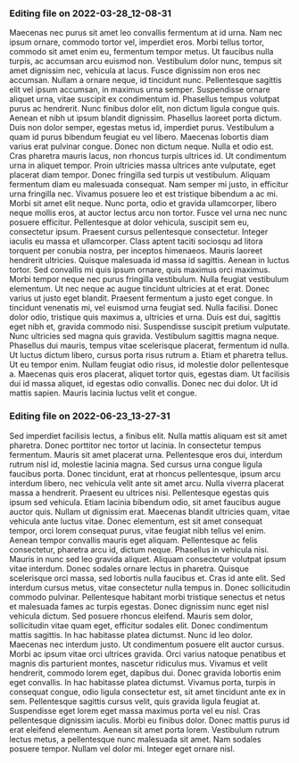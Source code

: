 

### Editing file on 2022-03-28_12-08-31

Maecenas nec purus sit amet leo convallis fermentum at id urna. Nam nec ipsum ornare, commodo tortor vel, imperdiet eros. Morbi tellus tortor, commodo sit amet enim eu, fermentum tempor metus. Ut faucibus nulla turpis, ac accumsan arcu euismod non. Vestibulum dolor nunc, tempus sit amet dignissim nec, vehicula at lacus. Fusce dignissim non eros nec accumsan. Nullam a ornare neque, id tincidunt nunc. Pellentesque sagittis elit vel ipsum accumsan, in maximus urna semper. Suspendisse ornare aliquet urna, vitae suscipit ex condimentum id.
Phasellus tempus volutpat purus ac hendrerit. Nunc finibus dolor elit, non dictum ligula congue quis. Aenean et nibh ut ipsum blandit dignissim. Phasellus laoreet porta dictum. Duis non dolor semper, egestas metus id, imperdiet purus. Vestibulum a quam id purus bibendum feugiat eu vel libero. Maecenas lobortis diam varius erat pulvinar congue. Donec non dictum neque.
Nulla et odio est. Cras pharetra mauris lacus, non rhoncus turpis ultrices id. Ut condimentum urna in aliquet tempor. Proin ultricies massa ultrices ante vulputate, eget placerat diam tempor. Donec fringilla sed turpis ut vestibulum. Aliquam fermentum diam eu malesuada consequat. Nam semper mi justo, in efficitur urna fringilla nec. Vivamus posuere leo et est tristique bibendum a ac mi. Morbi sit amet elit neque. Nunc porta, odio et gravida ullamcorper, libero neque mollis eros, at auctor lectus arcu non tortor. Fusce vel urna nec nunc posuere efficitur. Pellentesque at dolor vehicula, suscipit sem eu, consectetur ipsum. Praesent cursus pellentesque consectetur. Integer iaculis eu massa et ullamcorper. Class aptent taciti sociosqu ad litora torquent per conubia nostra, per inceptos himenaeos.
Mauris laoreet hendrerit ultricies. Quisque malesuada id massa id sagittis. Aenean in luctus tortor. Sed convallis mi quis ipsum ornare, quis maximus orci maximus. Morbi tempor neque nec purus fringilla vestibulum. Nulla feugiat vestibulum elementum. Ut nec neque ac augue tincidunt ultricies at et erat. Donec varius ut justo eget blandit. Praesent fermentum a justo eget congue. In tincidunt venenatis mi, vel euismod urna feugiat sed. Nulla facilisi. Donec dolor odio, tristique quis maximus a, ultricies et urna. Duis est dui, sagittis eget nibh et, gravida commodo nisi.
Suspendisse suscipit pretium vulputate. Nunc ultricies sed magna quis gravida. Vestibulum sagittis magna neque. Phasellus dui mauris, tempus vitae scelerisque placerat, fermentum id nulla. Ut luctus dictum libero, cursus porta risus rutrum a. Etiam et pharetra tellus. Ut eu tempor enim. Nullam feugiat odio risus, id molestie dolor pellentesque a. Maecenas quis eros placerat, aliquet tortor quis, egestas diam. Ut facilisis dui id massa aliquet, id egestas odio convallis. Donec nec dui dolor. Ut id mattis sapien. Mauris lacinia luctus velit et congue.




### Editing file on 2022-06-23_13-27-31

Sed imperdiet facilisis lectus, a finibus elit. Nulla mattis aliquam est sit amet pharetra. Donec porttitor nec tortor ut lacinia. In consectetur tempus fermentum. Mauris sit amet placerat urna. Pellentesque eros dui, interdum rutrum nisl id, molestie lacinia magna. Sed cursus urna congue ligula faucibus porta. Donec tincidunt, erat at rhoncus pellentesque, ipsum arcu interdum libero, nec vehicula velit ante sit amet arcu. Nulla viverra placerat massa a hendrerit. Praesent eu ultrices nisi.
Pellentesque egestas quis ipsum sed vehicula. Etiam lacinia bibendum odio, sit amet faucibus augue auctor quis. Nullam ut dignissim erat. Maecenas blandit ultricies quam, vitae vehicula ante luctus vitae. Donec elementum, est sit amet consequat tempor, orci lorem consequat purus, vitae feugiat nibh tellus vel enim. Aenean tempor convallis mauris eget aliquam. Pellentesque ac felis consectetur, pharetra arcu id, dictum neque. Phasellus in vehicula nisi. Mauris in nunc sed leo gravida aliquet. Aliquam consectetur volutpat ipsum vitae interdum. Donec sodales ornare lectus in pharetra. Quisque scelerisque orci massa, sed lobortis nulla faucibus et. Cras id ante elit. Sed interdum cursus metus, vitae consectetur nulla tempus in. Donec sollicitudin commodo pulvinar.
Pellentesque habitant morbi tristique senectus et netus et malesuada fames ac turpis egestas. Donec dignissim nunc eget nisl vehicula dictum. Sed posuere rhoncus eleifend. Mauris sem dolor, sollicitudin vitae quam eget, efficitur sodales elit. Donec condimentum mattis sagittis. In hac habitasse platea dictumst. Nunc id leo dolor. Maecenas nec interdum justo. Ut condimentum posuere elit auctor cursus. Morbi ac ipsum vitae orci ultrices gravida. Orci varius natoque penatibus et magnis dis parturient montes, nascetur ridiculus mus. Vivamus et velit hendrerit, commodo lorem eget, dapibus dui. Donec gravida lobortis enim eget convallis. In hac habitasse platea dictumst.
Vivamus porta, turpis in consequat congue, odio ligula consectetur est, sit amet tincidunt ante ex in sem. Pellentesque sagittis cursus velit, quis gravida ligula feugiat at. Suspendisse eget lorem eget massa maximus porta vel eu nisl. Cras pellentesque dignissim iaculis. Morbi eu finibus dolor. Donec mattis purus id erat eleifend elementum. Aenean sit amet porta lorem. Vestibulum rutrum lectus metus, a pellentesque nunc malesuada sit amet. Nam sodales posuere tempor. Nullam vel dolor mi. Integer eget ornare nisl.


